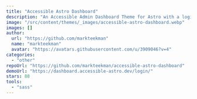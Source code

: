 ```yaml
---
title: "Accessible Astro Dashboard"
description: "An Accessible Admin Dashboard Theme for Astro with a login page and a dashboard overview. Includes accessibility features such as landmarks, better focus-outline and skip-links navigation."
image: "/src/content/themes/_images/accessible-astro-dashboard.webp"
images: []
author:
  url: "https://github.com/markteekman"
  name: "markteekman"
  avatar: "https://avatars.githubusercontent.com/u/3909046?v=4"
categories:
  - "other"
repoUrl: "https://github.com/markteekman/accessible-astro-dashboard"
demoUrl: "https://dashboard.accessible-astro.dev/login/"
stars: 88
tools:
  - "sass"
---
```

